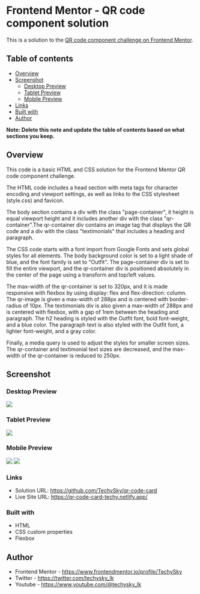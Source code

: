 # Frontend Mentor - QR code component solution

This is a solution to the [QR code component challenge on Frontend Mentor](https://www.frontendmentor.io/challenges/qr-code-component-iux_sIO_H).

## Table of contents

- [Overview](#overview)
- [Screenshot](#Screenshot)
  - [Desktop Preview](#Desktop-Previewh)
  - [Tablet Preview](#Tablet-Preview)
  - [Mobile Preview](#Mobile-Preview)
- [Links](#Links)
- [Built with](#Built-with)
- [Author](#Author)

**Note: Delete this note and update the table of contents based on what sections you keep.**

## Overview

This code is a basic HTML and CSS solution for the Frontend Mentor QR code component challenge.

The HTML code includes a head section with meta tags for character encoding and viewport settings, as well as links to the CSS stylesheet (style.css) and favicon.

The body section contains a div with the class "page-container", it height is equal viewport height and it includes another div with the class "qr-container".The qr-container div contains an image tag that displays the QR code and a div with the class "textimonials" that includes a heading and paragraph.

The CSS code starts with a font import from Google Fonts and sets global styles for all elements. The body background color is set to a light shade of blue, and the font family is set to "Outfit". The page-container div is set to fill the entire viewport, and the qr-container div is positioned absolutely in the center of the page using a transform and top/left values.

The max-width of the qr-container is set to 320px, and it is made responsive with flexbox by using display: flex and flex-direction: column. The qr-image is given a max-width of 288px and is centered with border-radius of 10px. The textimonials div is also given a max-width of 288px and is centered with flexbox, with a gap of 1rem between the heading and paragraph. The h2 heading is styled with the Outfit font, bold font-weight, and a blue color. The paragraph text is also styled with the Outfit font, a lighter font-weight, and a gray color.

Finally, a media query is used to adjust the styles for smaller screen sizes. The qr-container and textimonial text sizes are decreased, and the max-width of the qr-container is reduced to 250px.

## Screenshot

### Desktop Preview

![](./screenshots/Web%20capture_27-2-2023_183513_127.0.0.1.jpeg)

### Tablet Preview

![](./screenshots/Web%20capture_27-2-2023_183544_127.0.0.1.jpeg)

### Mobile Preview

![](./screenshots/Web%20capture_27-2-2023_183619_127.0.0.1.jpeg)
![](./screenshots/Web%20capture_27-2-2023_18365_127.0.0.1.jpeg)

### Links

- Solution URL: https://github.com/TechySky/qr-code-card
- Live Site URL: https://qr-code-card-techy.netlify.app/

### Built with

- HTML
- CSS custom properties
- Flexbox

## Author

- Frontend Mentor - https://www.frontendmentor.io/profile/TechySky
- Twitter - https://twitter.com/techysky_lk
- Youtube - https://www.youtube.com/@techysky_lk
